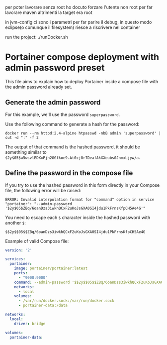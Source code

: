 per poter lavorare senza root ho docuto forzare l'utente non root per far lavorare maven altrimenti la target era root

in jvm-config ci sono i parametri per far parire il debug, in questo modo eclipse(o comunque il filesystem) riesce a riscrivere nel container

run the project: ./runDocker.sh



# Portainer compose deployment with admin password preset

This file aims to explain how to deploy Portainer inside a compose file with the admin password already set.

## Generate the admin password

For this example, we'll use the password `superpassword`.

Use the following command to generate a hash for the password:

```
docker run --rm httpd:2.4-alpine htpasswd -nbB admin 'superpassword' | cut -d ":" -f 2
```

The output of that command is the hashed password, it should be something similar to `$2y$05$w5wsvlEDXxPjh2GGfkoe9.At0zj8r7DeafAkXXeubs0JnmxLjyw/a`.

## Define the password in the compose file

If you try to use the hashed password in this form directly in your Compose file, the following error will be raised:

```
ERROR: Invalid interpolation format for "command" option in service "portainer": "--admin-password '$2y$05$ZBq/6oanDzs3iwkhQCxF2uKoJsGXA0SI4jdu1PkFrnsKfpCH5Ae4G'"
```

You need to escape each `$` character inside the hashed password with another `$`:

```
$$2y$$05$$ZBq/6oanDzs3iwkhQCxF2uKoJsGXA0SI4jdu1PkFrnsKfpCH5Ae4G
```

Example of valid Compose file:

```yml
version: '2'

services:
  portainer:
    image: portainer/portainer:latest
    ports:
      - "9000:9000"
    command: --admin-password '$$2y$$05$$ZBq/6oanDzs3iwkhQCxF2uKoJsGXA0SI4jdu1PkFrnsKfpCH5Ae4G'
    networks:
      - local
    volumes:
      - /var/run/docker.sock:/var/run/docker.sock
      - portainer-data:/data

networks:
  local:
    driver: bridge

volumes:
  portainer-data:

```


